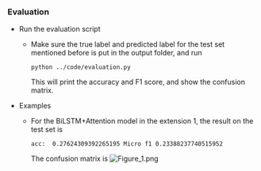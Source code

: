 ### Evaluation 

- Run the evaluation script

  - Make sure the true label and predicted label for the test set mentioned before is put in the output folder, and run 

    ```
    python ../code/evaluation.py
    ```

    This will print the accuracy and F1 score, and show the confusion matrix. 

- Examples

  - For the BiLSTM+Attention model in the extension 1, the result on the test set is 

    ```
    acc:  0.27624309392265195 Micro f1 0.23388237740515952
    ```

    The confusion matrix is ![Figure_1.png](https://s2.loli.net/2021/12/16/zL8SXOlbfWaNpyP.png)

